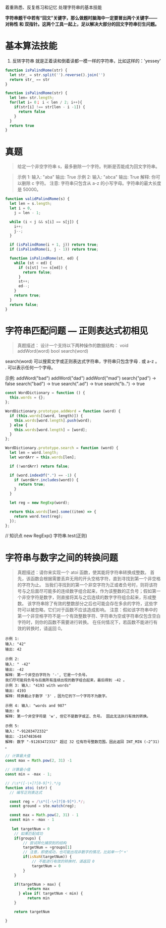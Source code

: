 着重熟悉、反复练习和记忆
处理字符串的基本技能

**字符串题干中若有“回文”关键字，那么做题时脑海中一定要冒出两个关键字——对称性 和 双指针。这两个工具一起上，足以解决大部分的回文字符串衍生问题。**

# 基本算法技能

1. 反转字符串
   就是正着读和倒着读都一模一样的字符串，比如这样的：'yessey'

```js
function isPalindRome(str) {
  let str_ = str.split('').reverse().join('')
  return str_ == str
}

function isPalindRome(str) {
  let len= str.length;
  for(let i= 0； i < len / 2; i++){
    if(str[i] !== str[len - i -1]) {
      return false
    }
  }
  return true
}
```

# 真题

> 给定一个非空字符串 s，最多删除一个字符。判断是否能成为回文字符串。

> 示例 1: 输入: "aba"
> 输出: True
> 示例 2:
> 输入: "abca"
> 输出: True
> 解释: 你可以删除 c 字符。
> 注意: 字符串只包含从 a-z 的小写字母。字符串的最大长度是 50000。

```js
function validPalindRome(s) {
  let len = s.length;
  let i = 0,
    j = len - 1;

  while (i < j && s[i] == s[j]) {
    i++;
    j--;
  }

  if (isPalindRome(i + 1, j)) return true;
  if (isPalindRome(i, j - 1)) return true;

  function isPalindRome(st, ed) {
    while (st < ed) {
      if (s[st] !== s[ed]) {
        return false;
      }
      st++;
      ed--;
    }
    return true;
  }
  return false;
}
```

# 字符串匹配问题 — 正则表达式初相见

> 真题描述： 设计一个支持以下两种操作的数据结构：
> void addWord(word)
> bool search(word)

search(word) 可以搜索文字或正则表达式字符串，字符串只包含字母 . 或 a-z 。
. 可以表示任何一个字母。

示例: addWord("bad")
addWord("dad")
addWord("mad")
search("pad") -> false
search("bad") -> true
search(".ad") -> true
search("b..") -> true

```js
const WordDictionary = function () {
  this.words = {};
};

WordDictionary.prototype.addWord = function (word) {
  if (this.words[(word, length)]) {
    this.words[word.length].push(word);
  } else {
    this.words[word.length] = [word];
  }
};

WordDictionary.prototype.search = function (word) {
  let len = word.length;
  let wordArr = this.words[len];

  if (!wordArr) return false;

  if (word.indexOf(".") == -1) {
    if (wordArr.includes(word)) {
      return true;
    }
  }

  let reg = new RegExp(word);

  return this.words[len].some((item) => {
    return word.test(reg);
  });
};
```

// 知识点 new RegExp() 字符串.test(正则)

# 字符串与数字之间的转换问题

> 真题描述：请你来实现一个 atoi 函数，使其能将字符串转换成整数。
> 首先，该函数会根据需要丢弃无用的开头空格字符，直到寻找到第一个非空格的字符为止。
> 当我们寻找到的第一个非空字符为正或者负号时，则将该符号与之后面尽可能多的连续数字组合起来，作为该整数的正负号；假如第一个非空字符是数字，则直接将其与之后连续的数字字符组合起来，形成整数。
> 该字符串除了有效的整数部分之后也可能会存在多余的字符，这些字符可以被忽略，它们对于函数不应该造成影响。
> 注意：假如该字符串中的第一个非空格字符不是一个有效整数字符、字符串为空或字符串仅包含空白字符时，则你的函数不需要进行转换。
> 在任何情况下，若函数不能进行有效的转换时，请返回 0。

```
示例 1:
输入: "42"
输出: 42

示例 2:
输入: " -42"
输出: -42
解释: 第一个非空白字符为 '-', 它是一个负号。
我们尽可能将负号与后面所有连续出现的数字组合起来，最后得到 -42 。
示例 3: 输入: "4193 with words"
输出: 4193
解释: 转换截止于数字 '3' ，因为它的下一个字符不为数字。

示例 4: 输入: "words and 987"
输出: 0
解释: 第一个非空字符是 'w', 但它不是数字或正、负号。 因此无法执行有效的转换。

示例 5:
输入: "-91283472332"
输出: -2147483648
解释: 数字 "-91283472332" 超过 32 位有符号整数范围。因此返回 INT_MIN (−2^31) 。
```

```js
// 计算最大值
const max = Math.pow(2, 31) -1

// 计算最小值
const min = -max - 1;

// /\s*([-\+]?[0-9]*).*/g
function atoi (str) {
  // 编写正则表达式

  const reg = /\s*([-\+]?[0-9]*).*/;
  const ground = ste.match(reg);

  const max = Math.pow(2, 31) - 1
  const min = -max - 1
  
   let targetNum = 0
    // 如果匹配成功
    if(groups) {
        // 尝试转化捕获到的结构
        targetNum = +groups[1]
        // 注意，即便成功，也可能出现非数字的情况，比如单一个'+'
        if(isNaN(targetNum)) {
            // 不能进行有效的转换时，请返回 0
            targetNum = 0
        }
    }

    if(targetNum > max) {
          return max
      } else if( targetNum < min) {
          return min
    }

    return targetNum

}
```
